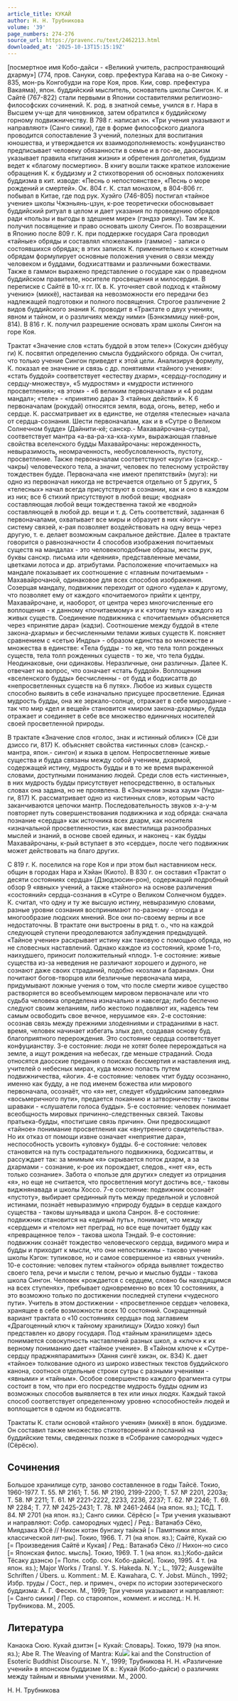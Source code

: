 ```yaml
---
article_title: КУКАЙ
author: Н. Н. Трубникова
volume: '39'
page_numbers: 274-276
source_url: https://pravenc.ru/text/2462213.html
downloaded_at: '2025-10-13T15:15:19Z'
---
```


[посмертное имя Кобо-дайси - «Великий учитель, распространяющий дхарму»] (774, пров. Сануки, совр. префектура Кагава на о-ве Сикоку - 835, мон-рь Конгобудзи на горе Коя, пров. Кии, совр. префектура Вакаяма), япон. буддийский мыслитель, основатель школы Сингон. К. и Сайтё (767-822) стали первыми в Японии составителями религиозно-философских сочинений. К. род. в знатной семье, учился в г. Нара в Высшем уч-ще для чиновников, затем обратился к буддийскому горному подвижничеству. В 798 г. написал кн. «Три учения указывают и направляют» (Санго сиики), где в форме философского диалога проводится сопоставление 3 учений, полезных для воспитания юношества, и утверждается их взаимодополняемость: конфуцианство предписывает человеку обязанности в семье и в гос-ве, даосизм указывает правила «питания жизни» и обретения долголетия, буддизм ведет к «благому посмертию». В книгу вошли также краткое изложение обращения К. к буддизму и 2 стихотворения об основных положениях буддизма в кит. изводе: «Песнь о непостоянстве», «Песнь о море рождений и смертей». Ок. 804 г. К. стал монахом, в 804-806 гг. побывал в Китае, где под рук. Хуэйго (746-805) постигал «тайное учение» школы Чжэньянь-цзун, к-рое теоретически обосновывает буддийский ритуал в целом и дает указания по проведению обрядов ради «пользы и выгоды в здешнем мире» (гэндзэ рияку). Там же К. получил посвящение и право основать школу Сингон. По возвращении в Японию после 809 г. К. при поддержке государя Сага проводил «тайные» обряды и составлял «пожелания» (гаммон) - записи о состоявшихся обрядах; в этих записях К. применительно к конкретным обрядам формулирует основные положения учения о связи между человеком и буддами, бодхисаттвами и различными божествами. Также в гаммон выражено представление о государе как о праведном буддийском правителе, носителе просвещения и милосердия. В переписке с Сайтё в 10-х гг. IX в. К. уточняет свой подход к «тайному учению» (миккё), настаивая на невозможности его передачи без надлежащей подготовки и полного посвящения. Строгое различение 2 видов буддийского знания К. проводит в «Трактате о двух учениях, явном и тайном, и о различиях между ними» (Бэнкэммицу никё-рон, 814). В 816 г. К. получил разрешение основать храм школы Сингон на горе Коя.

Трактат «Значение слов «стать буддой в этом теле»» (Сокусин дзёбуцу ги) К. посвятил определению смысла буддийского обряда. Он считал, что только учение Сингон приведет к этой цели. Анализируя формулу, К. показал ее значение и связь с др. понятиями «тайного учения»: «стать буддой» соответствует «естеству дхарм», «сердцу-господину и сердцу-множеству», «5 мудростям» и «мудрости истинного просветления»; «в этом» - «6 великим первоначалам» и «4 родам мандал»; «теле» - «принятию дара» 3 «тайных действий». К 6 первоначалам (рокудай) относятся земля, вода, огонь, ветер, небо и сердце. К. рассматривает их в единстве, не отделяя «телесные» начала от сердца-сознания. Шести первоначалам, как и в «Сутре о Великом Солнечном будде» (Дайнити-кё; санскр.- Махавайрочана-сутра), соответствует мантра «а-ва-ра-ха-кха-хум», выражающая главные свойства вселенского будды Махавайрочаны: нерожденность, невыразимость, неомраченность, необусловленность, пустоту, просветление. Также первоначалам соответствуют «круги» (санскр.- чакры) человеческого тела, а значит, человек по телесному устройству тождествен будде. Первоначала «не имеют препятствий» (мугэ): ни одно из первоначал никогда не встречается отдельно от 5 других, 5 «телесных» начал всегда присутствуют в сознании, как и оно в каждом из них; все 6 стихий присутствуют в любой вещи; «водная» составляющая любой вещи тождественна такой же «водной» составляющей в любой др. вещи и т. д. Сеть соответствий, заданная 6 первоначалами, охватывает все миры и образует в них «йогу» - систему связей, к-рая позволяет воздействовать на одну вещь через другую, т. е. делает возможным сакральное действие. Далее в трактате говорится о равнозначности 4 способов изображения почитаемых существ на мандалах - это человекоподобные образы, жесты рук, буквы санскр. письма или «деяния», представленные мечами, цветками лотоса и др. атрибутами. Расположение «почитаемых» на мандале показывает их соотношение с «главным почитаемым» - Махавайрочаной, одинаковое для всех способов изображения. Созерцая мандалу, подвижник переходит от одного «удела» к другому, что позволяет ему от каждого «почитаемого» прийти к центру, Махавайрочане, и, наоборот, от центра через многочисленные его воплощения - к данному «почитаемому» и к «этому телу» каждого из живых существ. Соединение подвижника с «почитаемым» объясняется через «принятие дара» (кадзи). Соотношение между буддой в «теле закона-дхармы» и бесчисленными телами живых существ К. поясняет сравнением с «сетью Индры» - образом единства во множестве и множества в единстве: «Тела будды - то же, что тела толп рожденных существ, тела толп рожденных существ - то же, что тела будды. Неодинаковые, они одинаковы. Неразличные, они различны». Далее К. отвечает на вопрос, что означает «стать буддой». Воплощения «вселенского будды» бесчисленны - от будд и бодхисаттв до «непросветленных существ на 6 путях». Любое из живых существ способно выявить в себе изначально присущее просветление. Единая мудрость будды, она же зеркало-солнце, отражает в себе мироздание - так что мир «дел и вещей» становится «миром закона-дхармы», будда отражает и соединяет в себе все множество единичных носителей своей просветленной природы.

В трактате «Значение слов «голос, знак и истинный облик»» (Сё дзи дзиссо ги, 817) К. объясняет свойства «истинных слов» (санскр.- мантра, япон.- сингон) и языка в целом. Непросветленные живые существа и будда связаны между собой учением, дхармой, содержащей истину, мудрость будды и в то же время выраженной словами, доступными пониманию людей. Среди слов есть «истинные», в них мудрость будды присутствует непосредственно, в остальных словах она задана, но не проявлена. В «Значении знака хаум» (Ундзи-ги, 817) К. рассматривает одно из «истинных слов», которым часто заканчиваются цепочки мантр. Последовательность звуков х-а-у-м повторяет путь совершенствования подвижника и ход обряда: сначала познание «сердца» как источника всех дхарм, как носителя «изначальной просветленности», как вместилища разнообразных мыслей и знаний, в основе своей единых, и наконец - как будды Махавайрочаны, к-рый вступает в это «сердце», после чего подвижник может действовать на благо других.

С 819 г. К. поселился на горе Коя и при этом был наставником неск. общин в городах Нара и Хэйан (Киото). В 830 г. он составил «Трактат о десяти состояниях сердца» (Дзюдзюсин-рон), содержащий подробный обзор 9 «явных» учений, а также «тайного» на основе различения «состояний» сердца-сознания в «Сутре о Великом Солнечном будде». К. считал, что одну и ту же высшую истину, невыразимую словами, разные уровни сознания воспринимают по-разному - отсюда и многообразие людских мнений. Все они по-своему верны и все недостаточны. В трактате они выстроены в ряд т. о., что на каждой следующей ступени преодолеваются заблуждения предыдущей. «Тайное учение» раскрывает истину как таковую с помощью обряда, но не словесных наставлений. Однако каждое из состояний, кроме 1-го, наихудшего, приносит положительный «плод». 1-е состояние: живые существа из-за неведения не различают хорошего и дурного, не сознают даже своих страданий, подобно «козлам и баранам». Они почитают богов-творцов или безличные первоначала мира, придумывают ложные учения о том, что после смерти живое существо растворяется во всеобъемлющем мировом первоначале или что судьба человека определена изначально и навсегда; либо беспечно следуют своим желаниям, либо жестоко подавляют их, надеясь тем самым освободить свое вечное, нерушимое «я». 2-е состояние: осознав связь между прежними злодеяниями и страданиями в наст. время, человек начинает избегать злых дел, создавая основу буд. благоприятного перерождения. Это состояние сердца соответствует конфуцианству. 3-е состояние: люди не хотят более перерождаться на земле, а ищут рождения на небесах, где меньше страданий. Сюда относятся даосские предания о поисках бессмертия и наставления инд. учителей о небесных мирах, куда можно попасть путем подвижничества, «йоги». 4-е состояние: человек чтит будду осознанно, именно как будду, а не под именем божества или мирового первоначала, осознаёт, что «я» нет, следует «буддийским заповедям» «восьмеричного пути», предается покаянию и затворничеству - таковы шраваки - «слушатели голоса будды». 5-е состояние: человек понимает всеобщность мировых причинно-следственных связей. Таковы пратьека-будды, «постигшие связь причин». Они предвосхищают «тайное» понимание просветления как «внутреннего свидетельства». Но их отказ от помощи извне означает «неприятие дара», неспособность усвоить «уловку» будды. 6-е состояние: человек становится на путь сострадательного подвижника, бодхисаттвы, и рассуждает так: за мнимым «я» скрывается поток дхарм, а за дхармами - сознание, к-рое их порождает, следов., «нет «я», есть только сознание». Забота о «пользе для других» следует из отрицания «я», но еще не считается, что просветления могут достичь все,- таковы виджнянавада и школы Хоссо. 7-е состояние: подвижник осознаёт «пустоту», выбирает срединный путь между предельной и условной истинами, познаёт невыразимую «природу будды» в сердце каждого существа - таковы шуньявада и школа Санрон. 8-е состояние: подвижник становится на «единый путь», понимает, что между «сердцем» и «телом» нет преград, но все еще почитает будду как «превращенное тело» - такова школа Тэндай. 9-е состояние: подвижник сознаёт тождество человеческого сердца, видимого мира и будды и приходит к мысли, что они непостижимы - таково учение школы Кэгон: тупиковое, но и самое совершенное из «явных учений». 10-е состояние: человек путем «тайного» обряда выявляет тождество своего тела, речи и мысли с телом, речью и мыслью будды - такова школа Сингон. Человек «рождается с сердцем, словно бы находящимся на всех ступенях», пребывает одновременно во всех 10 состояниях, а это возможно только по достижении последней ступени «чудесного пути». Учитель в этом достижении - «просветленное сердце» человека, хранящее в себе возможности всех 10 состояний. Сокращенный вариант трактата о «10 состояниях сердца» под заглавием «Драгоценный ключ к тайному хранилищу» (Хидзо хояку) был представлен ко двору государя. Под «тайным хранилищем» здесь понимается совокупность наставлений разных школ, а «ключ» к их верному пониманию дает «тайное учение». В «Тайном ключе к «Сутре-сердцу праджняпарамиты»» (Хання сингё хикэн, ок. 834) К. дает «тайное» толкование одного из широко известных текстов буддийского канона, соотнося отдельные строки сутры с разными учениями - «явными» и «тайным». Особое совершенство каждого фрагмента сутры состоит в том, что при его посредстве мудрость будды одним из возможных способов выявляется в тех или иных людях. Каждый такой способ соответствует определенному уровню «способностей» людей и воплощается в одном из бодхисаттв.

Трактаты К. стали основой «тайного учения» (миккё) в япон. буддизме. Он составил также множество стихотворений и посланий на буддийские темы, сведенных позже в «Собрание самородных чудес» (Сёрёсю).

## Сочинения

Большое хранилище сутр, заново составленное в годы Тайсё. Токио, 1960-1977. Т. 55. № 2161; Т. 56. № 2190, 2199-2200; Т. 57. № 2201, 2203а; Т. 58. № 2211; Т. 61. № 2221-2222, 2233, 2236, 2237; Т. 62. № 2246; Т. 69. № 2284; Т. 77. № 2425-2431; Т. 78. № 2461-2464 (на япон. яз.); ТСД. Т. 84. № 2701 (на япон. яз.); Санго сиики. Сёрёсю [= Три учения указывают и направляют: Собр. самородных чудес] / Ред.: Ватанабэ Сёко, Миядзака Юсё // Нихон котэн бунгаку тайкэй [= Памятники япон. классической лит-ры]. Токио, 1966. Т. 71 (на япон. яз.); Сайтё, Кукай сю [= Произведения Сайтё и Кукая] / Ред.: Ватанабэ Сёко // Нихон-но сисо [= Японская филос. мысль]. Токио, 1969. Т. 1 (на япон. яз.);Кобо-дайси Тёсаку дзэнсю [= Полн. собр. соч. Кобо-дайси]. Токио, 1995. 4 т. (на япон. яз.); Major Works / Transl. Y. S. Hakeda. N. Y.; L., 1972; Ausgewälte Schriften / Übers. u. Komment.: M. E. Kawahara, C. Y. Jobst. Münch., 1992; Избр. труды / Сост., пер. и примеч., очерк по истории эзотерического буддизма: А. Г. Фесюн. М., 1999; Три учения указывают и направляют: [= Санго сиики] / Пер. со старояпон., коммент. и исслед.: Н. Н. Трубникова. М., 2005.

## Литература

Канаока Сюю. Кукай дзитэн [= Кукай: Словарь]. Токио, 1979 (на япон. яз.); Abe R. The Weaving of Mantra: Ku![](https://pravenc.ru/char/26150/x5cx5c/image.png) kai and the Construction of Esoteric Buddhist Discourse. N. Y., 1999; Трубникова Н. Н. «Различение учений» в японском буддизме IX в.: Кукай (Кобо-дайси) о различиях между тайным и явными учениями. М., 2000.

Н. Н. Трубникова
